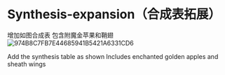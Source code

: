 # Synthesis-expansion（合成表拓展）

增加如图合成表
包含附魔金苹果和鞘翅
![974B8C7FB7E44685941B5421A6331CD6](https://github.com/user-attachments/assets/487599fd-5e79-48e9-bfe3-78597aedf433)

Add the synthesis table as shown
Includes enchanted golden apples and sheath wings
